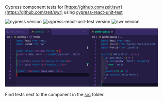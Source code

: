 Cypress component tests for [https://github.com/zeit/swr](https://github.com/zeit/swr) using [cypress-react-unit-test](https://github.com/bahmutov/cypress-react-unit-test)

![cypress version](https://img.shields.io/badge/cypress-5.6.0-brightgreen) ![cypress-react-unit-test version](https://img.shields.io/badge/cypress--react--unit--test-4.16.10-brightgreen) ![swr version](https://img.shields.io/badge/swr-0.3.8-brightgreen)

![Test code](images/test-code.png)

Find tests next to the component in the [src](src) folder.
